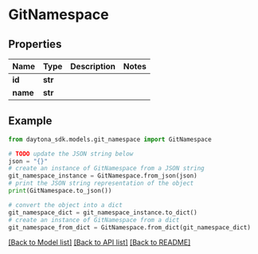 # GitNamespace


## Properties

Name | Type | Description | Notes
------------ | ------------- | ------------- | -------------
**id** | **str** |  | 
**name** | **str** |  | 

## Example

```python
from daytona_sdk.models.git_namespace import GitNamespace

# TODO update the JSON string below
json = "{}"
# create an instance of GitNamespace from a JSON string
git_namespace_instance = GitNamespace.from_json(json)
# print the JSON string representation of the object
print(GitNamespace.to_json())

# convert the object into a dict
git_namespace_dict = git_namespace_instance.to_dict()
# create an instance of GitNamespace from a dict
git_namespace_from_dict = GitNamespace.from_dict(git_namespace_dict)
```
[[Back to Model list]](../README.md#documentation-for-models) [[Back to API list]](../README.md#documentation-for-api-endpoints) [[Back to README]](../README.md)


